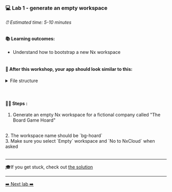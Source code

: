 ### 💻 Lab 1 - generate an empty workspace

###### ⏰ Estimated time: 5-10 minutes

#### 📚 Learning outcomes:

- Understand how to bootstrap a new Nx workspace
<br /><br />

#### 📲 After this workshop, your app should look similar to this:

<details>
  <summary>File structure</summary>
  <img src="../assets/lab1_directory-structure.png" height="700" alt="lab7 file structure">
</details>
<br /><br />

#### 🏋️‍♀️ Steps :

1. Generate an empty Nx workspace for a fictional company called "The Board Game Hoard"
<br />
2. The workspace name should be `bg-hoard`
<br />
3. Make sure you select `Empty` workspace and `No to NxCloud` when asked
<br /><br />


---

🎓If you get stuck, check out [the solution](SOLUTION.md)

---

[➡️ Next lab ➡️](../lab2/LAB.md)
